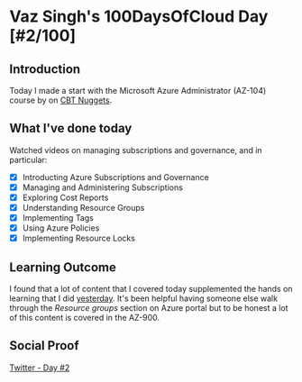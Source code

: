 # Vaz Singh's 100DaysOfCloud Day [#2/100]

## Introduction

Today I made a start with the Microsoft Azure Administrator (AZ-104) course by  on [CBT Nuggets](https://www.cbtnuggets.com/).

## What I've done today

Watched videos on managing subscriptions and governance, and in particular:
- [x] Introducting Azure Subscriptions and Governance
- [x] Managing and Administering Subscriptions
- [x] Exploring Cost Reports
- [x] Understanding Resource Groups
- [x] Implementing Tags
- [x] Using Azure Policies
- [x] Implementing Resource Locks

## Learning Outcome

I found that a lot of content that I covered today supplemented the hands on learning that I did [yesterday](../001/Readme.md). It's been helpful having someone else walk through the *Resource groups* section on Azure portal but to be honest a lot of this content is covered in the AZ-900.

## Social Proof

[Twitter - Day #2](https://twitter.com/VazDoesTech/status/1559288473772871681)